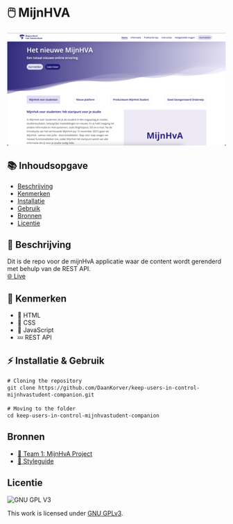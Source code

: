 # 🖱️ MijnHVA
![Mockup MijnHvA](https://github.com/DaanKorver/keep-users-in-control-mijnhvastudent-companion/blob/main/docs/mockup.png?raw=true)

## 📚 Inhoudsopgave

  * [Beschrijving](#beschrijving)
  * [Kenmerken](#kenmerken)
  * [Installatie](#installatie)
  * [Gebruik](#gebruik)
  * [Bronnen](#bronnen)
  * [Licentie](#licentie)

## 📃 Beschrijving
Dit is de repo voor de mijnHvA applicatie waar de content wordt gerenderd met behulp van de REST API.  
[🌐 Live](http://mijnhva-jd.student.fdnd.nl/)

## 🔮 Kenmerken
* 📙 HTML
* 📘 CSS
* 🚀 JavaScript
* 💤 REST API

## ⚡ Installatie & Gebruik
```
# Cloning the repository
git clone https://github.com/DaanKorver/keep-users-in-control-mijnhvastudent-companion.git

# Moving to the folder
cd keep-users-in-control-mijnhvastudent-companion

```

## Bronnen
- [👫 Team 1: MijnHvA Project](https://github.com/boudewijnbout/mijnhvastudent-companion-startpage-autonomous)
- [🎨 Styleguide](https://www.figma.com/file/xKeoqRHU91N7f1n43TCtV5/MijnHvA_design_Course_FrontEndDD?node-id=0%3A1)

## Licentie

![GNU GPL V3](https://www.gnu.org/graphics/gplv3-127x51.png)

This work is licensed under [GNU GPLv3](./LICENSE).
